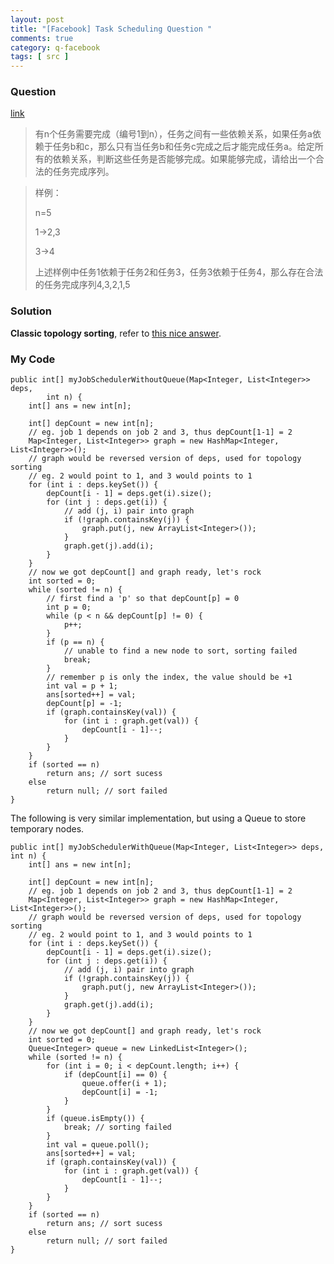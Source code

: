 ```yaml
---
layout: post
title: "[Facebook] Task Scheduling Question "
comments: true
category: q-facebook
tags: [ src ]
---
```


### Question 

[link](http://www.itint5.com/oj/#10)

> 有n个任务需要完成（编号1到n），任务之间有一些依赖关系，如果任务a依赖于任务b和c，那么只有当任务b和任务c完成之后才能完成任务a。给定所有的依赖关系，判断这些任务是否能够完成。如果能够完成，请给出一个合法的任务完成序列。

> 样例：
>
>n=5
>
>1->2,3
>
>3->4
>
>上述样例中任务1依赖于任务2和任务3，任务3依赖于任务4，那么存在合法的任务完成序列4,3,2,1,5

### Solution

__Classic topology sorting__, refer to [this nice answer](http://www.itint5.com/discuss/8/%E4%BB%BB%E5%8A%A1%E8%B0%83%E5%BA%A6java%E7%A8%8B%E5%BA%8F). 

### My Code

	public int[] myJobSchedulerWithoutQueue(Map<Integer, List<Integer>> deps,
			int n) {
		int[] ans = new int[n];

		int[] depCount = new int[n];
		// eg. job 1 depends on job 2 and 3, thus depCount[1-1] = 2
		Map<Integer, List<Integer>> graph = new HashMap<Integer, List<Integer>>();
		// graph would be reversed version of deps, used for topology sorting
		// eg. 2 would point to 1, and 3 would points to 1
		for (int i : deps.keySet()) {
			depCount[i - 1] = deps.get(i).size();
			for (int j : deps.get(i)) {
				// add (j, i) pair into graph
				if (!graph.containsKey(j)) {
					graph.put(j, new ArrayList<Integer>());
				}
				graph.get(j).add(i);
			}
		}
		// now we got depCount[] and graph ready, let's rock
		int sorted = 0;
		while (sorted != n) {
			// first find a 'p' so that depCount[p] = 0
			int p = 0;
			while (p < n && depCount[p] != 0) {
				p++;
			}
			if (p == n) {
				// unable to find a new node to sort, sorting failed
				break;
			}
			// remember p is only the index, the value should be +1
			int val = p + 1;
			ans[sorted++] = val;
			depCount[p] = -1;
			if (graph.containsKey(val)) {
				for (int i : graph.get(val)) {
					depCount[i - 1]--;
				}
			}
		}
		if (sorted == n)
			return ans; // sort sucess
		else
			return null; // sort failed
	}

The following is very similar implementation, but using a Queue to store temporary nodes. 

	public int[] myJobSchedulerWithQueue(Map<Integer, List<Integer>> deps, int n) {
		int[] ans = new int[n];

		int[] depCount = new int[n];
		// eg. job 1 depends on job 2 and 3, thus depCount[1-1] = 2
		Map<Integer, List<Integer>> graph = new HashMap<Integer, List<Integer>>();
		// graph would be reversed version of deps, used for topology sorting
		// eg. 2 would point to 1, and 3 would points to 1
		for (int i : deps.keySet()) {
			depCount[i - 1] = deps.get(i).size();
			for (int j : deps.get(i)) {
				// add (j, i) pair into graph
				if (!graph.containsKey(j)) {
					graph.put(j, new ArrayList<Integer>());
				}
				graph.get(j).add(i);
			}
		}
		// now we got depCount[] and graph ready, let's rock
		int sorted = 0;
		Queue<Integer> queue = new LinkedList<Integer>();
		while (sorted != n) {
			for (int i = 0; i < depCount.length; i++) {
				if (depCount[i] == 0) {
					queue.offer(i + 1);
					depCount[i] = -1;
				}
			}
			if (queue.isEmpty()) {
				break; // sorting failed
			}
			int val = queue.poll();
			ans[sorted++] = val;
			if (graph.containsKey(val)) {
				for (int i : graph.get(val)) {
					depCount[i - 1]--;
				}
			}
		}
		if (sorted == n)
			return ans; // sort sucess
		else
			return null; // sort failed
	}
